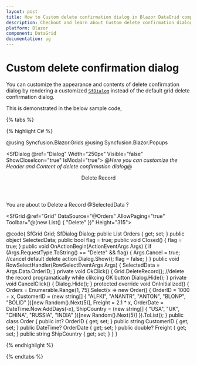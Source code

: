```yaml
---
layout: post
title: How to Custom delete confirmation dialog in Blazor DataGrid component - Syncfusion
description: Checkout and learn about Custom delete confirmation dialog in Blazor DataGrid component of Syncfusion, and more details
platform: Blazor
component: DataGrid
documentation: ug
---
```


# Custom delete confirmation dialog

You can customize the appearance and contents of delete confirmation dialog by rendering a customized [`SfDialog`](https://blazor.syncfusion.com/documentation/dialog/getting-started/) instead of the default grid delete confirmation dialog.

This is demonstrated in the below sample code,

{% tabs %}

{% highlight C# %}

@using Syncfusion.Blazor.Grids
@using Syncfusion.Blazor.Popups

<SfDialog @ref="Dialog" Width="250px" Visible="false" ShowCloseIcon="true" IsModal="true">
    <DialogEvents Closed="Closed"></DialogEvents>
    <DialogTemplates>
        @*Here you can customize the Header and Content of delete confirmation dialog*@
        <Header> Delete Record</Header>
        <Content> You are about to Delete a Record @SelectedData ?</Content>
    </DialogTemplates>
    <DialogButtons>
        <DialogButton OnClick="@OkClick">
            <DialogButtonModel Content="OK" IsPrimary="true"></DialogButtonModel>
        </DialogButton>
        <DialogButton OnClick="@CancelClick">
            <DialogButtonModel Content="Cancel"></DialogButtonModel>
        </DialogButton>
    </DialogButtons>
</SfDialog>

<SfGrid @ref="Grid" DataSource="@Orders" AllowPaging="true" Toolbar="@(new List<string>() { "Delete" })" Height="315">
    <GridEvents OnActionBegin="OnActionBegin" RowSelected="RowSelectHandler" TValue="Order"></GridEvents>
    <GridEditSettings AllowDeleting="true" Mode="EditMode.Normal"></GridEditSettings>
    <GridColumns>
        <GridColumn Field=@nameof(Order.OrderID) HeaderText="Order ID" IsPrimaryKey="true" TextAlign="TextAlign.Right" Width="120"></GridColumn>
        <GridColumn Field=@nameof(Order.CustomerID) HeaderText="Customer Name" Width="120"></GridColumn>
        <GridColumn Field=@nameof(Order.OrderDate) HeaderText=" Order Date" Format="d" TextAlign="TextAlign.Right" Width="130" Type="ColumnType.Date"></GridColumn>
        <GridColumn Field=@nameof(Order.Freight) HeaderText="Freight" Format="C2" TextAlign="TextAlign.Right" Width="120"></GridColumn>
        <GridColumn Field=@nameof(Order.ShipCountry) HeaderText="Ship Country" Width="150"></GridColumn>
    </GridColumns>
</SfGrid>

@code{
    SfGrid<Order> Grid;
    SfDialog Dialog;
    public List<Order> Orders { get; set; }
    public object SelectedData;
    public bool flag = true;
    public void Closed()
    {
        flag = true;
    }
    public void OnActionBegin(ActionEventArgs<Order> Args)
    {
        if (Args.RequestType.ToString() == "Delete" && flag)
        {
            Args.Cancel = true;  //cancel default delete action
            Dialog.Show();
            flag = false;
        }
    }
    public void RowSelectHandler(RowSelectEventArgs<Order> Args)
    {
        SelectedData = Args.Data.OrderID;
    }
    private void OkClick()
    {
        Grid.DeleteRecord();   //delete the record programatically while clikcing OK button
        Dialog.Hide();
    }
    private void CancelClick()
    {
        Dialog.Hide();
    }
    protected override void OnInitialized()
    {
        Orders = Enumerable.Range(1, 75).Select(x => new Order()
        {
            OrderID = 1000 + x,
            CustomerID = (new string[] { "ALFKI", "ANANTR", "ANTON", "BLONP", "BOLID" })[new Random().Next(5)],
            Freight = 2.1 * x,
            OrderDate = DateTime.Now.AddDays(-x),
            ShipCountry = (new string[] { "USA", "UK", "CHINA", "RUSSIA", "INDIA" })[new Random().Next(5)]
        }).ToList();
    }
    public class Order
    {
        public int? OrderID { get; set; }
        public string CustomerID { get; set; }
        public DateTime? OrderDate { get; set; }
        public double? Freight { get; set; }
        public string ShipCountry { get; set; }
    }
}

{% endhighlight %}

{% endtabs %}

